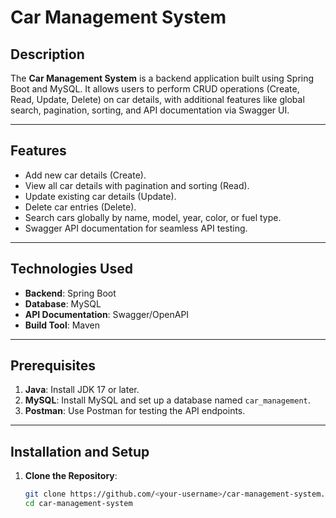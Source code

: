 # Car Management System

## Description
The **Car Management System** is a backend application built using Spring Boot and MySQL. It allows users to perform CRUD operations (Create, Read, Update, Delete) on car details, with additional features like global search, pagination, sorting, and API documentation via Swagger UI.

---

## Features
- Add new car details (Create).
- View all car details with pagination and sorting (Read).
- Update existing car details (Update).
- Delete car entries (Delete).
- Search cars globally by name, model, year, color, or fuel type.
- Swagger API documentation for seamless API testing.

---

## Technologies Used
- **Backend**: Spring Boot
- **Database**: MySQL
- **API Documentation**: Swagger/OpenAPI
- **Build Tool**: Maven

---

## Prerequisites
1. **Java**: Install JDK 17 or later.
2. **MySQL**: Install MySQL and set up a database named `car_management`.
3. **Postman**: Use Postman for testing the API endpoints.

---

## Installation and Setup

1. **Clone the Repository**:
   ```bash
   git clone https://github.com/<your-username>/car-management-system.git
   cd car-management-system
